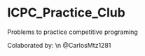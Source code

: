 # ICPC_Practice_Club
Problems to practice competitive programing 

Colaborated by: \n
@CarlosMtz1281
